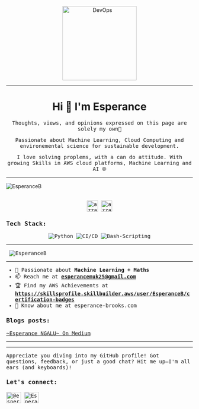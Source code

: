 <div align="center">
<img width="200" alt="DevOps" src="https://github.com/Anmol-Baranwal/Cool-GIFs-For-GitHub/assets/74038190/9be4d344-6782-461a-b5a6-32a07bf7b34e" />
</div>

---

<h1 align="center"> Hi 🤗 I'm Esperance </h1>

<div align="center">
  <samp>
    <p>Thoughts, views, and opinions expressed on this page are solely my own💭</p>
    <p>Passionate about Machine Learning, Cloud Computing and environemental science for sustainable development. </p>
    <p>I love solving proplems, with a can do attitude. With growing Skills in AWS cloud platforms, Machine Learning and AI 🌐</p>
  </samp>
</div>

--- 
<p align="left"> <img src="https://komarev.com/ghpvc/?username=EsperanceB&label=Profile%20views&color=0e75b6&style=flat" alt="EsperanceB" /> </p>

<div>
  <samp>
    <p align="center">
      <br/>
      <a href="https://www.linkedin.com/in/esperance-ngalu-mukenge/" target="blank"><img align="center"
         src="https://img.shields.io/badge/linkedin-%231DA1F2.svg?style=for-the-badge&logo=linkedin&logoColor=white"
         alt="azzar" height="30"/></a>
      <a href="https://medium.com/@esperancemuk25" target="blank"><img align="center"
          src="https://img.shields.io/badge/Medium-12100E?style=for-the-badge&logo=medium&logoColor=white"
          alt="azzar" height="30"/></a>
      
</div>

<samp>

### Tech Stack:

<p align="center">
  <img src="https://img.shields.io/badge/Python-3670A0?&logo=Python&logoColor=white" alt="Python"/>
  <img src="https://img.shields.io/badge/-CI/CD-FF6C37?&logo=Jenkins&logoColor=white" alt="CI/CD"/>
  <img src="https://img.shields.io/badge/Bash-Scripting-4EAA25?&logo=Bash&logoColor=white" alt="Bash-Scripting"/>

</p>

---


<p>&nbsp;<img align="center" src="https://github-readme-stats.vercel.app/api?username=EsperanceB&show_icons=true&locale=en" alt="EsperanceB" /></p>


---
  
- 💙 Passionate about **Machine Learning + Maths**
- 📫 Reach me at **esperancemuk25@gmail.com** 
- 🏆 Find my AWS Achievements at **https://skillsprofile.skillbuilder.aws/user/EsperanceB/certification-badges**
- 🙆 Know about me at esperance-brooks.com


### Blogs posts:

<a href="https://medium.com/@esperancemuk25" target="_blank">~Esperance NGALU~ On Medium</a> 

---

---


<p>Appreciate you diving into my GitHub profile! Got questions, feedback, or just a good chat? Hit me up—I'm all ears (and keyboards)! </p>
<h3 align="left">Let's connect:</h3>
<p align="left">
<a href="https://medium.com/@esperancemuk25" target="blank"><img align="center" src="https://raw.githubusercontent.com/rahuldkjain/github-profile-readme-generator/master/src/images/icons/Social/medium.svg" alt="@esperancemuk25" height="30" width="40" /></a>
<a href="https://www.linkedin.com/in/esperance-ngalu-mukenge/" target="blank"><img align="center" src="https://raw.githubusercontent.com/rahuldkjain/github-profile-readme-generator/master/src/images/icons/Social/linked-in-alt.svg" alt="EsperanceB" height="30" width="40" /></a>
</p>

</samp>
